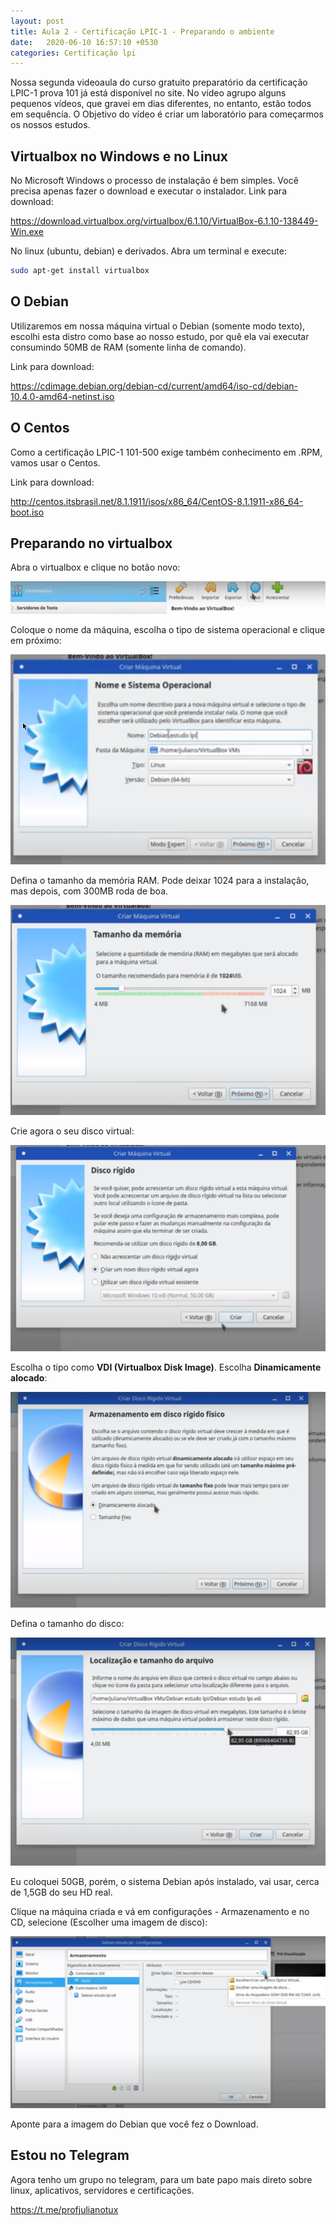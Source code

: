 ```yaml
---
layout: post
title: Aula 2 - Certificação LPIC-1 - Preparando o ambiente
date:   2020-06-10 16:57:10 +0530
categories: Certificação lpi
---
```


Nossa segunda videoaula do curso gratuito preparatório da certificação LPIC-1 prova 101 já está disponível no site. No vídeo agrupo alguns pequenos vídeos, que gravei em dias diferentes, no entanto, estão todos em sequência. O Objetivo do vídeo é criar um laboratório para começarmos os nossos estudos.

## Virtualbox no Windows e no Linux

No Microsoft Windows o processo de instalação é bem simples. Você precisa apenas fazer o download e executar o instalador. Link para download:


<https://download.virtualbox.org/virtualbox/6.1.10/VirtualBox-6.1.10-138449-Win.exe>


No linux (ubuntu, debian) e derivados. Abra um terminal e execute:

```bash
sudo apt-get install virtualbox
```

## O Debian
Utilizaremos em nossa máquina virtual o Debian (somente modo texto), escolhi esta distro como base ao nosso estudo, por quê ela vai executar consumindo 50MB de RAM (somente linha de comando).

Link para download:

<https://cdimage.debian.org/debian-cd/current/amd64/iso-cd/debian-10.4.0-amd64-netinst.iso>


## O Centos
Como a certificação LPIC-1 101-500 exige também conhecimento em .RPM, vamos usar o Centos. 

Link para download:

<http://centos.itsbrasil.net/8.1.1911/isos/x86_64/CentOS-8.1.1911-x86_64-boot.iso>

## Preparando no virtualbox

Abra o virtualbox e clique no botão novo:

![botaonovo](/blog/images/1virtualbox.png)

Coloque o nome da máquina, escolha o tipo de sistema operacional e clique em próximo:

![tipodesistema](/blog/images/2virtualbox.png)

Defina o tamanho da memória RAM. Pode deixar 1024 para a instalação, mas depois, com 300MB roda de boa. 

![memoriaram](/blog/images/3virtualbox.png)


Crie agora o seu disco virtual:

![hd](/blog/images/4virtualbox.png)

Escolha o tipo como **VDI (Virtualbox Disk Image)**. Escolha **Dinamicamente alocado**:

![hdvirtual](/blog/images/5virtualbox.png)

Defina o tamanho do disco:

![virtualbox](/blog/images/6virtualbox.png)

Eu coloquei 50GB, porém, o sistema Debian após instalado, vai usar, cerca de 1,5GB do seu HD real. 

Clique na máquina criada e vá em configurações - Armazenamento e no CD, selecione (Escolher uma imagem de disco):

![imagem](/blog/images/7virtualbox.png)

Aponte para a imagem do Debian que você fez o Download.



## Estou no Telegram
Agora tenho um grupo no telegram, para um bate papo mais direto sobre linux, aplicativos, servidores e certificações.

<https://t.me/profjulianotux>


